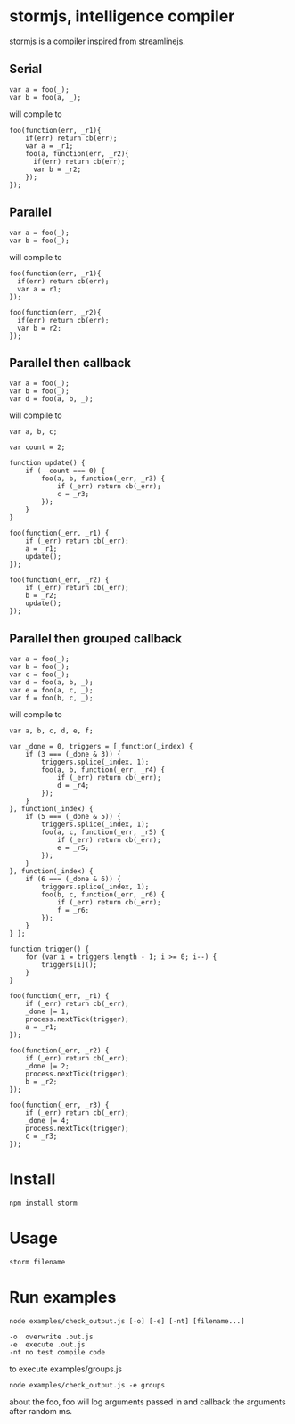 stormjs, intelligence compiler
========

stormjs is a compiler inspired from streamlinejs.

Serial
----

    var a = foo(_);
    var b = foo(a, _);

will compile to

    foo(function(err, _r1){
        if(err) return cb(err);
        var a = _r1;
        foo(a, function(err, _r2){
          if(err) return cb(err);
          var b = _r2;
        });
    });

Parallel
----

    var a = foo(_);
    var b = foo(_);

will compile to

    foo(function(err, _r1){
      if(err) return cb(err);
      var a = r1;
    });

    foo(function(err, _r2){
      if(err) return cb(err);
      var b = r2;
    });

Parallel then callback
----

    var a = foo(_);
    var b = foo(_);
    var d = foo(a, b, _);

will compile to

    var a, b, c;

    var count = 2;

    function update() {
        if (--count === 0) {
            foo(a, b, function(_err, _r3) {
                if (_err) return cb(_err);
                c = _r3;
            });
        }
    }

    foo(function(_err, _r1) {
        if (_err) return cb(_err);
        a = _r1;
        update();
    });

    foo(function(_err, _r2) {
        if (_err) return cb(_err);
        b = _r2;
        update();
    });

Parallel then grouped callback
----

    var a = foo(_);
    var b = foo(_);
    var c = foo(_);
    var d = foo(a, b, _);
    var e = foo(a, c, _);
    var f = foo(b, c, _);

will compile to

    var a, b, c, d, e, f;

    var _done = 0, triggers = [ function(_index) {
        if (3 === (_done & 3)) {
            triggers.splice(_index, 1);
            foo(a, b, function(_err, _r4) {
                if (_err) return cb(_err);
                d = _r4;
            });
        }
    }, function(_index) {
        if (5 === (_done & 5)) {
            triggers.splice(_index, 1);
            foo(a, c, function(_err, _r5) {
                if (_err) return cb(_err);
                e = _r5;
            });
        }
    }, function(_index) {
        if (6 === (_done & 6)) {
            triggers.splice(_index, 1);
            foo(b, c, function(_err, _r6) {
                if (_err) return cb(_err);
                f = _r6;
            });
        }
    } ];

    function trigger() {
        for (var i = triggers.length - 1; i >= 0; i--) {
            triggers[i]();
        }
    }

    foo(function(_err, _r1) {
        if (_err) return cb(_err);
        _done |= 1;
        process.nextTick(trigger);
        a = _r1;
    });

    foo(function(_err, _r2) {
        if (_err) return cb(_err);
        _done |= 2;
        process.nextTick(trigger);
        b = _r2;
    });

    foo(function(_err, _r3) {
        if (_err) return cb(_err);
        _done |= 4;
        process.nextTick(trigger);
        c = _r3;
    });

Install
====

    npm install storm

Usage
====

    storm filename

Run examples
====

    node examples/check_output.js [-o] [-e] [-nt] [filename...]

    -o  overwrite .out.js
    -e  execute .out.js
    -nt no test compile code

to execute examples/groups.js

    node examples/check_output.js -e groups

about the foo, foo will log arguments passed in and callback the arguments
after random ms.
